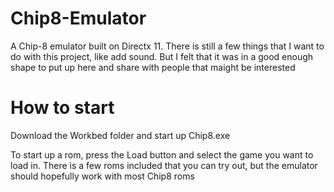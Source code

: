 # Chip8-Emulator
A Chip-8 emulator built on Directx 11.
There is still a few things that I want to do with this project, like add sound. But I felt that it was 
in a good enough shape to put up here and share with people that maight be interested


# How to start
Download the Workbed folder and start up Chip8.exe

To start up a rom, press the Load button and select the game you want to load in.
There is a few roms included that you can try out, but the emulator should hopefully work with most Chip8 roms
